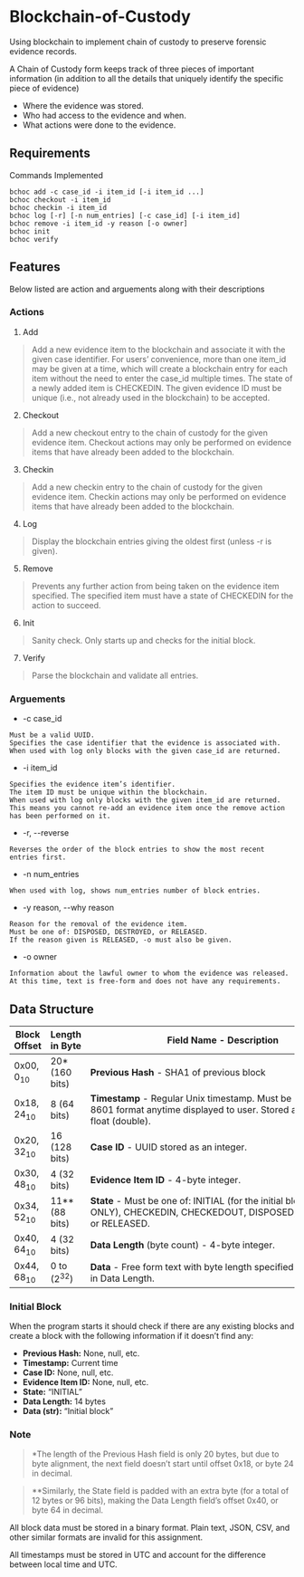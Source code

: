 # Blockchain-of-Custody
Using blockchain to implement chain of custody to preserve forensic evidence records.

A Chain of Custody form keeps track of three pieces of important information (in addition to all the details that uniquely identify the specific piece of evidence)
* Where the evidence was stored.
* Who had access to the evidence and when.
* What actions were done to the evidence.

## Requirements

Commands Implemented
```
bchoc add -c case_id -i item_id [-i item_id ...]
bchoc checkout -i item_id
bchoc checkin -i item_id
bchoc log [-r] [-n num_entries] [-c case_id] [-i item_id]
bchoc remove -i item_id -y reason [-o owner]
bchoc init
bchoc verify
```

## Features

Below listed are action and arguements along with their descriptions

### Actions

1. Add

> Add a new evidence item to the blockchain and associate it with the given case identifier. For users’ convenience, more than one item_id may be given at a time, which will create a blockchain entry for each item without the need to enter the case_id multiple times. The state of a newly added item is CHECKEDIN. The given evidence ID must be unique (i.e., not already used in the blockchain) to be accepted.

2. Checkout

> Add a new checkout entry to the chain of custody for the given evidence item. Checkout actions may only be performed on evidence items that have already been added to the blockchain.


3. Checkin

> Add a new checkin entry to the chain of custody for the given evidence item. Checkin actions may only be performed on evidence items that have already been added to the blockchain.


4. Log

> Display the blockchain entries giving the oldest first (unless -r is given).


5. Remove

> Prevents any further action from being taken on the evidence item specified. The specified item must have a state of CHECKEDIN for the action to succeed.


6. Init

> Sanity check. Only starts up and checks for the initial block.


7. Verify

> Parse the blockchain and validate all entries.

### Arguements

* -c case_id
```
Must be a valid UUID. 
Specifies the case identifier that the evidence is associated with. 
When used with log only blocks with the given case_id are returned.
```

* -i item_id
```
Specifies the evidence item’s identifier.
The item ID must be unique within the blockchain.
When used with log only blocks with the given item_id are returned. 
This means you cannot re-add an evidence item once the remove action has been performed on it.
```

* -r, --reverse
```
Reverses the order of the block entries to show the most recent entries first.
```

* -n num_entries
```
When used with log, shows num_entries number of block entries.
```

* -y reason, --why reason
```
Reason for the removal of the evidence item. 
Must be one of: DISPOSED, DESTROYED, or RELEASED. 
If the reason given is RELEASED, -o must also be given.
```
* -o owner
```
Information about the lawful owner to whom the evidence was released. 
At this time, text is free-form and does not have any requirements.
```

## Data Structure

Block Offset  | Length in Byte | Field Name - Description
--- | --- | ---
0x00,  0<sub>10</sub> | 20* (160 bits) | **Previous Hash** - SHA1 of previous block
0x18,  24<sub>10</sub> | 8 (64 bits) | **Timestamp** - Regular Unix timestamp. Must be printed in ISO 8601 format anytime displayed to user. Stored as an 8-byte float (double).
0x20, 32<sub>10</sub> | 16 (128 bits) | **Case ID** - UUID stored as an integer.
0x30, 48<sub>10</sub> | 4 (32 bits) | **Evidence Item ID** - 4-byte integer.
0x34, 52<sub>10</sub> | 11** (88 bits) | **State** - Must be one of: INITIAL (for the initial block ONLY), CHECKEDIN, CHECKEDOUT, DISPOSED, DESTROYED, or RELEASED.
0x40, 64<sub>10</sub> | 4 (32 bits) | **Data Length** (byte count) - 4-byte integer.
0x44, 68<sub>10</sub> | 0 to (2<sup>32</sup>) | **Data** - Free form text with byte length specified in Data Length.


### Initial Block

When the program starts it should check if there are any existing blocks and create a block with the following information if it doesn’t find any:

* **Previous Hash:** None, null, etc.
* **Timestamp:** Current time
* **Case ID:** None, null, etc.
* **Evidence Item ID:** None, null, etc.
* **State:** “INITIAL”
* **Data Length:** 14 bytes
* **Data (str):** “Initial block”

### Note

> *The length of the Previous Hash field is only 20 bytes, but due to byte alignment, the next field doesn’t start until offset 0x18, or byte 24 in decimal.

> **Similarly, the State field is padded with an extra byte (for a total of 12 bytes or 96 bits), making the Data Length field’s offset 0x40, or byte 64 in decimal.

All block data must be stored in a binary format. Plain text, JSON, CSV, and other similar formats are invalid for this assignment.

All timestamps must be stored in UTC and account for the difference between local time and UTC.